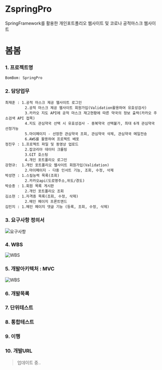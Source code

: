 # ZspringPro
SpringFramework를 활용한 개인포트폴리오 웹사이트 및 코로나 공적마스크 웹사이트

# 봄봄

### 1. 프로젝트명
```
BomBom: SpringPro
```
### 2. 담당업무
```
최재훈 : 1.공적 마스크 제공 웹사이트 로그인
         2.공적 마스크 제공 웹사이트 회원가입(Validation활용하여 유효성검사)
         3.카카오 지도 API에 공적 마스크 재고현황에 따른 약국의 정보 출력(카카오 주소검색 API 접목) 
         4.지도 관심약국 선택 시 유효성검사 - 중복약국 선택불가, 최대 6개 관심약국 선정가능
         5.마이페이지 - 선정한 관심약국 조회, 관심약국 삭제, 관심약국 메일전송
         6.AWS를 활용하여 프로젝트 배포
정진우 : 1.프로젝트 파일 및 동영상 업로드
         2.잡코리아 데이터 크롤링
         3.GIT 호스팅
         4.개인 포트폴리오 로그인
강현규:  1.개인 포트폴리오 웹사이트 회원가입(Validation)
         2.마이페이지 - 다중 인서트 기능, 조회, 수정, 삭제 
박성연 : 1.스킬능력 목록(조회)
         2.카카오api(도로명주소,위도/경도)
박승종 : 1.회원 목록 게시판
         2.개인 포트폴리오 조회
김소현 : 1.자격증 목록(조회, 수정, 삭제)
         2.메인 페이지 프론트엔드
김민지 : 1.메인 페이지 댓글 기능 (등록, 조회, 수정, 삭제)
```
### 3. 요구사항 정의서
![요구사항](https://github.com/choijaehoon1/ZspringPro/blob/master/bombom_%EC%9A%94%EA%B5%AC%EC%82%AC%ED%95%AD%EC%A0%95%EC%9D%98%EC%84%9C.png "이미지설명") 
### 4. WBS
![WBS](https://github.com/choijaehoon1/ZspringPro/blob/master/bombom_WBS.png "이미지설명") 
### 5. 개발아키텍처 : MVC
![WBS](https://github.com/choijaehoon1/ZspringPro/blob/master/spring-mvc-architecture.png "이미지설명") 
### 6. 개발목록

### 7. 단위테스트

### 8. 통합테스트

### 9. 이행

### 10. 개발URL


> 업데이트 중..

